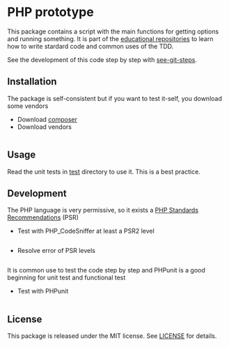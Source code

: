 # PHP prototype

This package contains a script with the main functions for getting options and running something.
It is part of the [educational repositories](https://github.com/pandle/materials) to learn how to write stardard code and common uses of the TDD.

See the development of this code step by step with [see-git-steps](https://github.com/bilardi/see-git-steps).

## Installation

The package is self-consistent but if you want to test it-self, you download some vendors
- Download [composer](https://getcomposer.org/)
- Download vendors
```./path/composer.phar install
```

## Usage

Read the unit tests in [test](test) directory to use it. This is a best practice.

## Development

The PHP language is very permissive, so it exists a [PHP Standards Recommendations](http://www.php-fig.org/psr/) (PSR)
- Test with PHP_CodeSniffer at least a PSR2 level
```./vendor/bin/phpcs
```
- Resolve error of PSR levels
```./vendor/bin/phpcbf
```

It is common use to test the code step by step and PHPunit is a good beginning for unit test and functional test
- Test with PHPunit
```./vendor/bin/phpunit
```

## License

This package is released under the MIT license.  See [LICENSE](LICENSE) for details.

